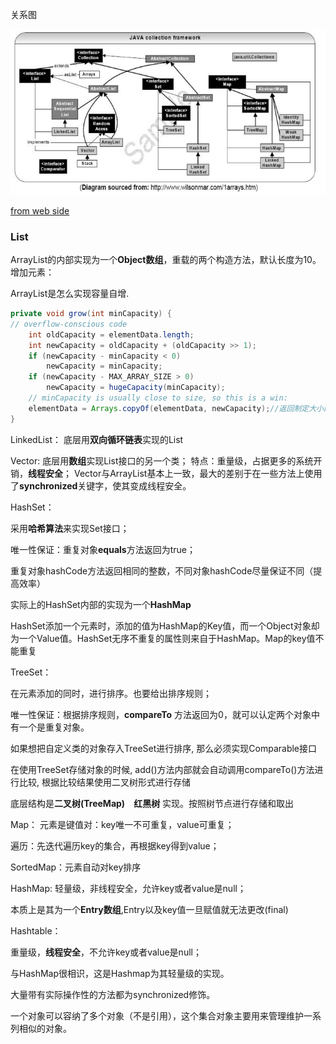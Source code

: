 关系图

![](pic/11.png)

[from web side](http://blog.csdn.net/zztfj/article/details/7563262)

### List

ArrayList的内部实现为一个**Object数组**，重载的两个构造方法，默认长度为10。
增加元素：

ArrayList是怎么实现容量自增.

```java
private void grow(int minCapacity) {
// overflow-conscious code
    int oldCapacity = elementData.length;
    int newCapacity = oldCapacity + (oldCapacity >> 1);
    if (newCapacity - minCapacity < 0)
        newCapacity = minCapacity;
    if (newCapacity - MAX_ARRAY_SIZE > 0)
        newCapacity = hugeCapacity(minCapacity);
    // minCapacity is usually close to size, so this is a win:
    elementData = Arrays.copyOf(elementData, newCapacity);//返回制定大小的数组，并拷贝，语法精简  
}
```
LinkedList： 底层用**双向循环链表**实现的List

Vector: 底层用**数组**实现List接口的另一个类；
特点：重量级，占据更多的系统开销，**线程安全**；
Vector与ArrayList基本上一致，最大的差别于在一些方法上使用了**synchronized**关键字，使其变成线程安全。

HashSet：

采用**哈希算法**来实现Set接口；

唯一性保证：重复对象**equals**方法返回为true；

重复对象hashCode方法返回相同的整数，不同对象hashCode尽量保证不同（提高效率）

实际上的HashSet内部的实现为一个**HashMap**

HashSet添加一个元素时，添加的值为HashMap的Key值，而一个Object对象却为一个Value值。HashSet无序不重复的属性则来自于HashMap。Map的key值不能重复

TreeSet：

在元素添加的同时，进行排序。也要给出排序规则；

唯一性保证：根据排序规则，**compareTo** 方法返回为0，就可以认定两个对象中有一个是重复对象。

如果想把自定义类的对象存入TreeSet进行排序, 那么必须实现Comparable接口

在使用TreeSet存储对象的时候, add()方法内部就会自动调用compareTo()方法进行比较, 根据比较结果使用二叉树形式进行存储

底层结构是**二叉树(TreeMap)**　**红黑树** 实现。按照树节点进行存储和取出

Map：
元素是键值对：key唯一不可重复，value可重复；

遍历：先迭代遍历key的集合，再根据key得到value；

SortedMap：元素自动对key排序

HashMap:
轻量级，非线程安全，允许key或者value是null；

本质上是其为一个**Entry数组**,Entry以及key值一旦赋值就无法更改(final)

Hashtable：

重量级，**线程安全**，不允许key或者value是null；

与HashMap很相识，这是Hashmap为其轻量级的实现。

大量带有实际操作性的方法都为synchronized修饰。

一个对象可以容纳了多个对象（不是引用），这个集合对象主要用来管理维护一系列相似的对象。
